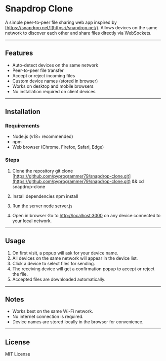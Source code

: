 # Snapdrop Clone

A simple peer-to-peer file sharing web app inspired by [https://snapdrop.net/](https://snapdrop.net/).
Allows devices on the same network to discover each other and share files directly via WebSockets.

---

## Features

* Auto-detect devices on the same network
* Peer-to-peer file transfer
* Accept or reject incoming files
* Custom device names (stored in browser)
* Works on desktop and mobile browsers
* No installation required on client devices

---

## Installation

### Requirements

* Node.js (v18+ recommended)
* npm
* Web browser (Chrome, Firefox, Safari, Edge)

### Steps

1. Clone the repository
   git clone [https://github.com/pyprogrammer79/snapdrop-clone.git](https://github.com/pyprogrammer79/snapdrop-clone.git)
   && cd snapdrop-clone

2. Install dependencies
   npm install

3. Run the server
   node server.js

4. Open in browser
   Go to [http://localhost:3000](http://localhost:3000) on any device connected to your local network.

---

## Usage

1. On first visit, a popup will ask for your device name.
2. All devices on the same network will appear in the device list.
3. Click a device to select files for sending.
4. The receiving device will get a confirmation popup to accept or reject the file.
5. Accepted files are downloaded automatically.

---

## Notes

* Works best on the same Wi-Fi network.
* No internet connection is required.
* Device names are stored locally in the browser for convenience.

---

## License

MIT License
